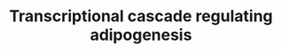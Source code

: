 ---
annotations:
- id: CL:0000136
  parent: native cell
  type: Cell Type Ontology
  value: fat cell
- id: PW:0000650
  parent: signaling pathway
  type: Pathway Ontology
  value: signaling pathway pertinent to development
authors:
- Mkutmon
- AlexanderPico
description: Peroxisome proliferator-activated receptor gamma (PPARG) lies at the
  core of the transcriptional cascade that regulates adipogenesis. The expression
  of PPARG is regulated by several pro-adipogenic (green) and anti-adipogenic (orange)
  factors. PPARG itself is activated by an as-yet-uncharacterized ligand. CCAAT-enhancer-binding
  protein alpha (C/EBPA) is regulated through a series of inhibitory protein–protein
  interactions. Some transcription-factor families have several members that participate
  in adipogenesis, such as the Krüppel-like factors (KLFs). Rosen et al. Figure 2a
last-edited: 2019-10-22
organisms:
- Homo sapiens
redirect_from:
- /index.php/Pathway:WP4211
- /instance/WP4211
- /instance/WP4211_rr107570
revision: r107570
schema-jsonld:
- '@context': https://schema.org/
  '@id': https://wikipathways.github.io/pathways/WP4211.html
  '@type': Dataset
  creator:
    '@type': Organization
    name: WikiPathways
  description: Peroxisome proliferator-activated receptor gamma (PPARG) lies at the
    core of the transcriptional cascade that regulates adipogenesis. The expression
    of PPARG is regulated by several pro-adipogenic (green) and anti-adipogenic (orange)
    factors. PPARG itself is activated by an as-yet-uncharacterized ligand. CCAAT-enhancer-binding
    protein alpha (C/EBPA) is regulated through a series of inhibitory protein–protein
    interactions. Some transcription-factor families have several members that participate
    in adipogenesis, such as the Krüppel-like factors (KLFs). Rosen et al. Figure
    2a
  keywords:
  - CEBPA
  - CEBPB
  - CEBPD
  - CEBPG
  - DDIT3
  - EGR2
  - GATA2
  - GATA3
  - KLF15
  - KLF2
  - KLF5
  - PPARG
  - SREBF1
  license: CC0
  name: Transcriptional cascade regulating adipogenesis
seo: CreativeWork
title: Transcriptional cascade regulating adipogenesis
wpid: WP4211
---